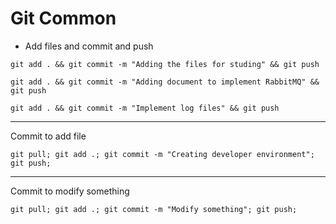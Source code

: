 # Git Common

- Add files and commit and push

```shell
git add . && git commit -m "Adding the files for studing" && git push

git add . && git commit -m "Adding document to implement RabbitMQ" && git push

git add . && git commit -m "Implement log files" && git push

```
---
Commit to add file
```shell
git pull; git add .; git commit -m "Creating developer environment"; git push;
```

---
Commit to modify something
```shell
git pull; git add .; git commit -m "Modify something"; git push;
```
